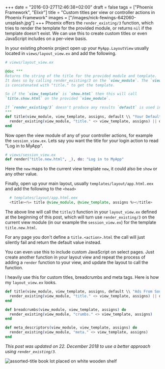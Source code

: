 +++
date = "2016-03-27T12:46:38+02:00"
draft = false
tags = ["Phoenix Framework", "Elixir"]
title = "Custom titles per view or controller actions in Phoenix Framework"
images = ["/images/nick-fewings-642060-unsplash.jpg"]
+++
Phoenix offers the `render_existing/3` function, which tries to render the template for the provided module, or returns `nil` if the template doesn't exist. We can use this to create custom titles or even JavaScript includes on a per-view basis.<!--more-->

In your existing phoenix project open up your `MyApp.LayoutView` usually located in `views/layout_view.ex` and add the following.

```elixir
# views/layout_view.ex

@doc """
Returns the string of the title for the provided module and template.
It does so by calling render_existing/3 on the `view_module`. The `view module`
is concatenated with "title." to get the template.

So if the `view_template` is `show.html` then this will call
`title.show.html` on the provided `view_module`.

If `render_existing/3` doesn't produce any results `default` is used instead.
"""
def title(view_module, view_template, assigns, default \\ "Your Default Title") do
  render_existing(view_module, "title." <> view_template, assigns) || default
end
```

Now open the view module of any of your controller actions, for example the `session_view.ex`. Lets say you want the title for your login action to read "Log in to MyApp".

```elixir
# views/session_view.ex
def render("title.new.html", _), do: "Log in to MyApp"
```

Here the `new` maps to the current view template `new`, it could also be `show` or any other value.

Finally, open up your main layout, usually `templates/layout/app.html.eex` and add the following to the `<head>`

```elixir
  # templates/layout/app.html.eex
  <title><%= title @view_module, @view_template, assigns %></title>
```

The above line will call the `title/3` function in your `layout_view.ex` defined at the beginning of this post, which will turn use `render_existing/3` on the current view module (in our example the `session_view.ex`) for the template `title.new.html`.

For any page you don't define a `title.<action>.html` the call will just silently fail and return the default value instead.

You can even use this to include custom JavaScript on select pages. Just create another function in your layout view and repeat the process of adding a `render` function to your view, and update the layout to call the function.

I heavily use this for custom titles, breadcrumbs and meta tags. Here is how my `layout_view.ex` looks.

```elixir
def title(view_module, view_template, assigns, default \\ "Ads From Source") do
  render_existing(view_module, "title." <> view_template, assigns) || default
end

def breadcrumbs(view_module, view_template, assigns) do
  render_existing(view_module, "crumbs." <> view_template, assigns)
end

def meta_descriptors(view_module, view_template, assigns) do
  render_existing(view_module, "meta." <> view_template, assigns)
end
```

*This post was updated on 22. December 2018 to use a better approach using `render_existing/3`.*

![assorted-title book lot placed on white wooden shelf](/images/nick-fewings-642060-unsplash.jpg)
